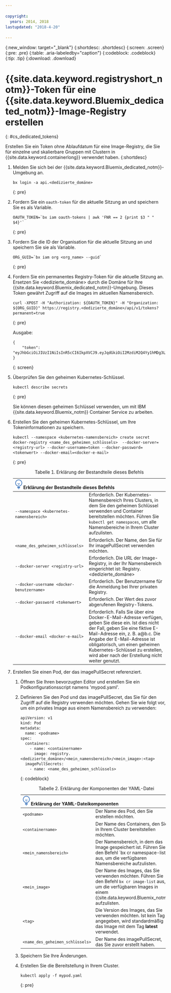 ```yaml
---

copyright:
  years: 2014, 2018
lastupdated: "2018-4-20"

---
```


{:new_window: target="_blank"}
{:shortdesc: .shortdesc}
{:screen: .screen}
{:pre: .pre}
{:table: .aria-labeledby="caption"}
{:codeblock: .codeblock}
{:tip: .tip}
{:download: .download}


# {{site.data.keyword.registryshort_notm}}-Token für eine {{site.data.keyword.Bluemix_dedicated_notm}}-Image-Registry erstellen
{: #cs_dedicated_tokens}

Erstellen Sie ein Token ohne Ablaufdatum für eine Image-Registry, die Sie für einzelne und skalierbare Gruppen mit Clustern in {{site.data.keyword.containerlong}} verwendet haben.
{:shortdesc}

1.  Melden Sie sich bei der {{site.data.keyword.Bluemix_dedicated_notm}}-Umgebung an.

    ```
    bx login -a api.<dedizierte_domäne>
    ```
    {: pre}

2.  Fordern Sie ein `oauth-token` für die aktuelle Sitzung an und speichern Sie es als Variable.

    ```
    OAUTH_TOKEN=`bx iam oauth-tokens | awk 'FNR == 2 {print $3 " " $4}'`
    ```
    {: pre}

3.  Fordern Sie die ID der Organisation für die aktuelle Sitzung an und speichern Sie sie als Variable.

    ```
    ORG_GUID=`bx iam org <org_name> --guid`
    ```
    {: pre}

4.  Fordern Sie ein permanentes Registry-Token für die aktuelle Sitzung an. Ersetzen Sie <dedizierte_domäne> durch die Domäne für Ihre {{site.data.keyword.Bluemix_dedicated_notm}}-Umgebung. Dieses Token gewährt Zugriff auf die Images im aktuellen Namensbereich.

    ```
    curl -XPOST -H "Authorization: ${OAUTH_TOKEN}" -H "Organization: ${ORG_GUID}" https://registry.<dedizierte_domäne>/api/v1/tokens?permanent=true
    ```
    {: pre}

    Ausgabe:

    ```
    {
        "token": "eyJhbGciOiJIUzI1NiIsInR5cCI6IkpXVCJ9.eyJqdGkiOiI2MzdiM2Q4Yy1hMDg3LTVhZjktYTYzNi0xNmU3ZWZjNzA5NjciLCJpc3MiOiJyZWdpc3RyeS5jZnNkZWRpY2F0ZWQxLnVzLXNvdXRoLmJsdWVtaXgubmV0"
    }
    ```
    {: screen}

5.  Überprüfen Sie den geheimen Kubernetes-Schlüssel.

    ```
    kubectl describe secrets
    ```
    {: pre}

    Sie können diesen geheimen Schlüssel verwenden, um mit IBM {{site.data.keyword.Bluemix_notm}} Container Service zu arbeiten.

6.  Erstellen Sie den geheimen Kubernetes-Schlüssel, um Ihre Tokeninformationen zu speichern.

    ```
    kubectl --namespace <kubernetes-namensbereich> create secret docker-registry <name_des_geheimen_schlüssels>  --docker-server=<registry-url> --docker-username=token --docker-password=<tokenwert> --docker-email=<docker-e-mail>
    ```
    {: pre}

    <table>
    <caption>Tabelle 1. Erklärung der Bestandteile dieses Befehls</caption>
    <thead>
    <th colspan=2><img src="images/idea.png" alt="Ideensymbol"/> Erklärung der Bestandteile dieses Befehls</th>
    </thead>
    <tbody>
    <tr>
    <td><code>--namespace &lt;kubernetes-namensbereich&gt;</code></td>
    <td>Erforderlich. Der Kubernetes-Namensbereich Ihres Clusters, in dem Sie den geheimen Schlüssel verwenden und Container bereitstellen möchten. Führen Sie <code>kubectl get namespaces</code>, um alle Namensbereiche in Ihrem Cluster aufzulisten.</td>
    </tr>
    <tr>
    <td><code>&lt;name_des_geheimen_schlüssels&gt;</code></td>
    <td>Erforderlich. Der Name, den Sie für Ihr imagePullSecret verwenden möchten.</td>
    </tr>
    <tr>
    <td><code>--docker-server &lt;registry-url&gt;</code></td>
    <td>Erforderlich. Die URL der Image-Registry, in der Ihr Namensbereich eingerichtet ist: Registry.&lt;dedizierte_domäne&gt;</li></ul></td>
    </tr>
    <tr>
    <td><code>--docker-username &lt;docker-benutzername&gt;</code></td>
    <td>Erforderlich. Der Benutzername für die Anmeldung bei Ihrer privaten Registry.</td>
    </tr>
    <tr>
    <td><code>--docker-password &lt;tokenwert&gt;</code></td>
    <td>Erforderlich. Der Wert des zuvor abgerufenen Registry-Tokens.</td>
    </tr>
    <tr>
    <td><code>--docker-email &lt;docker-e-mail&gt;</code></td>
    <td>Erforderlich. Falls Sie über eine Docker-E-Mail-Adresse verfügen, geben Sie diese ein. Ist dies nicht der Fall, geben Sie eine fiktive E-Mail-Adresse ein, z. B. a@b.c. Die Angabe der E-Mail-Adresse ist obligatorisch, um einen geheimen Kubernetes-Schlüssel zu erstellen, wird aber nach der Erstellung nicht weiter genutzt.</td>
    </tr>
    </tbody></table>

7.  Erstellen Sie einen Pod, der das imagePullSecret referenziert.

    1.  Öffnen Sie Ihren bevorzugten Editor und erstellen Sie ein Podkonfigurationsscript namens 'mypod.yaml'.
    2.  Definieren Sie den Pod und das imagePullSecret, das Sie für den Zugriff auf die Registry verwenden möchten. Gehen Sie wie folgt vor, um ein privates Image aus einem Namensbereich zu verwenden:

        ```
        apiVersion: v1
        kind: Pod
        metadata:
          name: <podname>
        spec:
          containers:
            - name: <containername>
              image: registry.<dedizierte_domäne>/<mein_namensbereich>/<mein_image>:<tag>
          imagePullSecrets:
            - name: <name_des_geheimen_schlüssels>
        ```
        {: codeblock}

        <table>
        <caption>Tabelle 2. Erklärung der Komponenten der YAML-Datei</caption>
        <thead>
        <th colspan=2><img src="images/idea.png" alt="Ideensymbol"/> Erklärung der YAML-Dateikomponenten</th>
        </thead>
        <tbody>
        <tr>
        <td><code>&lt;podname&gt;</code></td>
        <td>Der Name des Pod, den Sie erstellen möchten.</td>
        </tr>
        <tr>
        <td><code>&lt;containername&gt;</code></td>
        <td>Der Name des Containers, den Sie in Ihrem Cluster bereitstellen möchten.</td>
        </tr>
        <tr>
        <td><code>&lt;mein_namensbereich&gt;</code></td>
        <td>Der Namensbereich, in dem das Image gespeichert ist. Führen Sie den Befehl `bx cr namespace-list` aus, um die verfügbaren Namensbereiche aufzulisten.</td>
        </tr>
        <td><code>&lt;mein_image&gt;</code></td>
        <td>Der Name des Images, das Sie verwenden möchten. Führen Sie den Befehl <code>bx cr image-list</code> aus, um die verfügbaren Images in einem {{site.data.keyword.Bluemix_notm}} aufzulisten.</td>
        </tr>
        <tr>
        <td><code>&lt;tag&gt;</code></td>
        <td>Die Version des Images, das Sie verwenden möchten. Ist kein Tag angegeben, wird standardmäßig das Image mit dem Tag <strong>latest</strong> verwendet.</td>
        </tr>
        <tr>
        <td><code>&lt;name_des_geheimen_schlüssels&gt;</code></td>
        <td>Der Name des imagePullSecret, das Sie zuvor erstellt haben.</td>
        </tr>
        </tbody></table>

    3.  Speichern Sie Ihre Änderungen.

    4.  Erstellen Sie die Bereitstellung in Ihrem Cluster.

          ```
          kubectl apply -f mypod.yaml
          ```
          {: pre}

